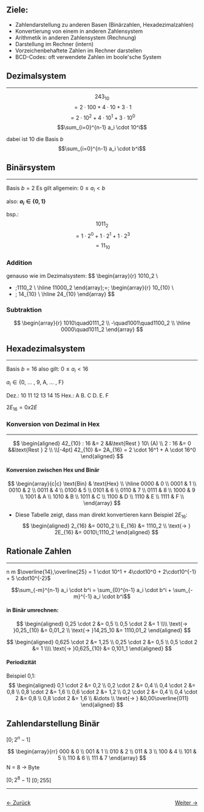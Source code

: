 ## Ziele:
- Zahlendarstellung zu anderen Basen (Binärzahlen, Hexadezimalzahlen)
- Konvertierung von einem in anderen Zahlensystem
- Arithmetik in anderen Zahlensystem (Rechnung)
- Darstellung im Rechner (intern)
- Vorzeichenbehaftete Zahlen im Rechner darstellen
- BCD-Codes: oft verwendete Zahlen im boole'sche System
## Dezimalsystem 
---
$$243_{10}$$
$$= 2 \cdot 100 + 4 \cdot 10 + 3 \cdot 1$$
$$= 2 \cdot 10^2 + 4 \cdot 10^1 + 3 \cdot 10^0$$
$$\sum_{i=0}^{n-1} a_i \cdot 10^i$$


dabei ist 10 die Basis $b$
$$\sum_{i=0}^{n-1} a_i \cdot b^i$$
## Binärsystem
---
Basis $b = 2$ 
Es gilt allgemein: $0 \le a_i \lt b$ 

also: **$a_i \in \{0,\,1\}$**  

bsp.: 
$$1011_2$$
$$=1 \cdot 2^0 + 1 \cdot 2^1 + 1 \cdot 2^3$$
$$=11_{10}$$
### Addition
genauso wie im Dezimalsystem:
$$
\begin{array}{r}
	1010_2 \\
+ \;1110_2 \\
 \hline
	11000_2
\end{array}\;=\;
\begin{array}{r}
	10_{10} \\
+ \; 14_{10} \\
\hline
24_{10}
\end{array}
$$

### Subtraktion
$$
\begin{array}{r}
1010\quad0111_2 \\
-\quad1001\quad1100_2 \\
\hline 0000\quad1011_2
\end{array}
$$

## Hexadezimalsystem
---
Basis $b = 16$ 
also gilt: $0 \le a_i \lt 16$

$a_i \in \{\text{0, ... , 9, A, ... , F}\}$

Dez.: 10 11 12 13 14 15
Hex.:  A  B. C  D.  E.  F

$2E_{16} = 0x2E$

### Konversion von Dezimal in Hex
---
$$
\begin{aligned}
42_{10} : 16 &= 2 &&\text{Rest } 10\ (A) \\
2 : 16 &= 0 &&\text{Rest } 2 \\
\\[-4pt]
42_{10} &= 2A_{16} = 2 \cdot 16^1 + A \cdot 16^0
\end{aligned}
$$

#### Konversion zwischen Hex und Binär
$$
\begin{array}{c|c}
\text{Bin} & \text{Hex} \\ \hline
0000 & 0 \\
0001 & 1 \\
0010 & 2 \\
0011 & 4 \\
0100 & 5 \\
0101 & 6 \\
0110 & 7 \\
0111 & 8 \\
1000 & 9 \\
1001 & A \\
1010 & B \\
1011 & C \\
1100 & D \\
1110 & E \\
1111 & F \\
\end{array}
$$
- Diese Tabelle zeigt, dass man direkt konvertieren kann
Beispiel $2E_{16}$:
$$
\begin{aligned}
2_{16} &= 0010_2 \\
E_{16} &= 1110_2 \\
\text{-> } 2E_{16} &= 0010\;1110_2
\end{aligned}
$$


## Rationale Zahlen
---
 n   m
$\overline{14},\overline{25} = 1 \cdot 10^1 + 4\cdot10^0 + 2\cdot10^{-1} + 5 \cdot10^{-2}$


$$\sum_{-m}^{n-1} a_i \cdot b^i = \sum_{0}^{n-1} a_i \cdot b^i + \sum_{-m}^{-1} a_i \cdot b^i$$

#### in Binär umrechnen:
$$
\begin{aligned}
0,25 \cdot 2 &= 0,5 \\
0,5 \cdot 2 &= 1 \\\\
\text{-> }0,25_{10} &= 0,01_2 \\
\text{-> }14,25_10 &= 1110,01_2
\end{aligned}
$$

 $$
 \begin{aligned}
 0,625 \cdot 2 &= 1,25 \\
 0,25 \cdot 2 &= 0,5 \\
 0,5 \cdot 2 &= 1 \\\\
 \text{-> }0,625_{10} &= 0,101_1
\end{aligned}
$$

#### Periodizität
Beispiel 0,1:
$$
\begin{aligned}
0,1 \cdot 2 &= 0,2 \\
0,2 \cdot 2 &= 0,4 \\
0,4 \cdot 2 &= 0,8 \\
0,8 \cdot 2 &= 1,6 \\
0,6 \cdot 2 &= 1,2 \\
0,2 \cdot 2 &= 0,4 \\
0,4 \cdot 2 &= 0,8 \\
0,8 \cdot 2 &= 1,6 \\
&\dots \\
\text{-> } &0,00\overline{011}
\end{aligned}
$$
## Zahlendarstellung Binär
$[0; \,2^n - 1]$

$$
\begin{array}{rr}
000 & 0 \\
001 & 1 \\
010 & 2 \\
011 & 3 \\
100 & 4 \\
101 & 5 \\
110 & 6 \\
111 & 7
\end{array}
$$
N = 8 -> Byte

$[0; \,2^8 - 1]$
$[0; \,255]$

<hr>

<div style="display: flex; justify-content: space-between;">

  <a href="00 Kick-Off und Organisatorisches">← Zurück</a>

  <a href="02 Vorzeichen">Weiter →</a>

</div>